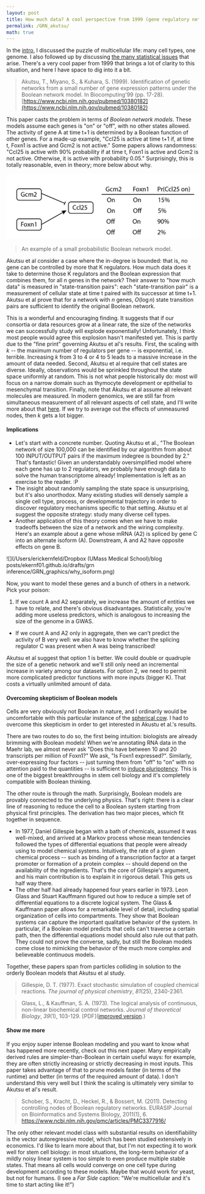 ```yaml
---
layout: post
title: How much data? A cool perspective from 1999 (gene regulatory network series)
permalink: /GRN_akutsu/
math: true
---
```

  
In the [intro](https://ekernf01.github.io/GRN_intro), I discussed the puzzle of multicellular life: many cell types, one genome. I also followed up by discussing [the many statistical issues](https://ekernf01.github.io/GRN_stat_issues) that arise. There's a very cool paper from 1999 that brings a lot of clarity to this situation, and here I have space to dig into it a bit. 

> Akutsu, T., Miyano, S., & Kuhara, S. (1999). Identification of
> genetic networks from a small number of gene expression patterns 
> under the Boolean network model. In Biocomputing'99 (pp. 17-28).
> [https://www.ncbi.nlm.nih.gov/pubmed/10380182](https://www.ncbi.nlm.nih.gov/pubmed/10380182)

This paper casts the problem in terms of *Boolean network models*. These models assume each genes is "on" or "off", with no other states allowed. The activity of gene A at time t+1 is determined by a Boolean function of other genes. For a made-up example, "Ccl25 is active at time t+1 if, at time t, Foxn1 is active and Gcm2 is not active." Some papers allows randomness: "Ccl25 is active with 90% probability if at time t, Foxn1 is active and Gcm2 is not active. Otherwise, it is active with probability 0.05." Surprisingly, this is totally reasonable, even in theory; more below about why.

 ![](/images/GRN_graphics/Boolean.png)
 
> An example of a small probabilistic Boolean network model.

Akutsu et al consider a case where the in-degree is bounded: that is, no gene can be controlled by more that K regulators. How much data does it take to determine those K regulators and the Boolean expression that combines them, for all $n$ genes in the network? Their answer to "how much data" is measured in "state-transition pairs": each "state-transition pair" is a measurement of cellular state at time t paired with its successor at time t+1. Akutsu et al prove that for a network with $n​$ genes, $O(\log n)​$ state transition pairs are sufficient to identify the original Boolean network. 

This is a wonderful and encouraging finding. It suggests that if our consortia or data resources grow at a linear rate, the size of the networks we can successfully study will explode exponentially! Unfortunately, I think most people would agree this explosion hasn't manifested yet. This is partly due to the "fine print" governing Akutsu et al's results. First, the scaling with $k$ -- the maximum number of regulators per gene -- is exponential, i.e. terrible. Increasing $k$ from 3 to 4 or 4 to 5 leads to a massive increase in the amount of data needed. Second, Akutsu et al require that cell states are diverse. Ideally, observations would be sprinkled throughout the state space uniformly at random. This is not what people historically do: most will focus on a narrow domain such as thymocyte development or epithelial to mesenchymal transition. Finally, note that Akutsu et al assume all relevant molecules are measured. In modern genomics, we are still far from simultaneous measurement of all relevant aspects of cell state, and I'll write more about that [here](https://ekernf01.github.io/GRN_missing). If we try to average out the effects of unmeasured nodes, then $k$ gets a lot bigger.


#### Implications

- Let's start with a concrete number. Quoting Akutsu et al., "The Boolean network of size 100,000 can be identified by our algorithm from about 100 INPUT/OUTPUT pairs if the maximum indegree is bounded by 2." That's fantastic! Given an understandably oversimplified model where each gene has up to 2 regulators, we probably have enough data to solve the human transcriptome already! Implementation is left as an exercise to the reader. :P
- The insight about randomly sampling the state space is unsurprising, but it's also unorthodox. Many existing studies will densely sample a single cell type, process, or developmental trajectory in order to discover regulatory mechanisms specific to that setting. Akutsu et al suggest the opposite strategy: study many diverse cell types.
- Another application of this theory comes when we have to make tradeoffs between the size of a network and the wiring complexity. Here's an example about a gene whose mRNA (A2) is spliced by gene C into an alternate isoform (A). Downstream, A and A2 have opposite effects on gene B.

 ![](/Users/erickernfeld/Dropbox (UMass Medical School)/blog posts/ekernf01.github.io/drafts/grn inference/GRN_graphics/why_isoform.png)

 Now, you want to model these genes and a bunch of others in a network. Pick your poison:

 1. If we count A and A2 separately, we increase the amount of entities we have to relate, and there's obvious disadvantages. Statistically, you're adding more useless predictors, which is analogous to increasing the size of the genome in a GWAS. 
 - If we count A and A2 only in aggregate, then we can't predict the activity of B very well: we also have to know whether the splicing regulator C was present when A was being transcribed!

 Akutsu et al suggest that option 1 is better. We could double or quadruple the size of a genetic network and we'll still only need an incremental increase in variety among our datasets. For option 2, we need to permit more complicated predictor functions with more inputs (bigger K). That costs a virtually unlimited amount of data.


#### Overcoming skepticism of Boolean models

Cells are very obviously not Boolean in nature, and I ordinarily would be uncomfortable with this particular instance of the [spherical cow](https://en.wikipedia.org/wiki/Spherical_cow). I had to overcome this skepticism in order to get interested in Akustu et al.'s results. 

There are two routes to do so, the first being intuition: biologists are already brimming with Boolean models! When we're annotating RNA data in the Maehr lab, we almost never ask "Does this have between 10 and 20 transcripts per million of Foxn1?" We ask, "Is Foxn1 expressed?". Similarly, over-expressing four factors -- just turning them from "off" to "on" with no attention paid to the quantities -- is sufficient to [induce pluripotency](https://en.wikipedia.org/wiki/Induced_pluripotent_stem_cell). This is one of the biggest breakthroughs in stem cell biology and it's completely compatible with Boolean thinking. 

The other route is through the math. Surprisingly, Boolean models are  provably connected to the underlying physics. That's right: there is a clear line of reasoning to reduce the cell to a Boolean system starting from physical first principles. The derivation has two major pieces, which fit together in sequence.

- In 1977, Daniel Gillespie began with a bath of chemicals, assumed it was well-mixed, and arrived at a Markov process whose mean tendencies followed the types of differential equations that people were already using to model chemical systems. Intuitively, the rate of a given chemical process -- such as binding of a transcription factor at a target promoter or formation of a protein complex -- should depend on the availability of the ingredients. That's the core of Gillespie's argument, and his main contribution is to explain it in rigorous detail. This gets us half way there.
- The other half had already happened four years earlier in 1973. Leon Glass and Stuart Kauffmann figured out how to reduce a simple set of differential equations to a discrete logical system. The Glass & Kauffmann paper allows for a remarkable level of detail, including spatial organization of cells into compartments. They show that Boolean systems can capture the important qualitative behavior of the system. In particular, if a Boolean model predicts that cells can't traverse a certain path, then the differential equations model should also rule out that path. They could not prove the converse, sadly, but still the Boolean models come close to mimicking the behavior of the much more complex and believeable continuous models.

Together, these papers span from particles colliding in solution to the orderly Boolean models that Akutsu et al study.

>  Gillespie, D. T. (1977). Exact stochastic simulation of coupled chemical reactions. *The journal of physical chemistry*, *81*(25), 2340-2361.

> Glass, L., & Kauffman, S. A. (1973). The logical analysis of continuous, non-linear biochemical control networks. *Journal of theoretical Biology*, *39*(1), 103-129. [PDF]([improved version](/files/glass1973.pdf).)

#### Show me more

If you enjoy super intense Boolean modeling and you want to know what has happened more recently, check out this next paper. Many empirically derived rules are simpler-than-Boolean in certain useful ways: for example, they are often strictly increasing or strictly decreasing in most inputs. This paper takes advantage of that to prune models faster (in terms of the runtime) and better (in terms of the required amount of data). I don't understand this very well but I think the scaling is ultimately very similar to Akutsu et al's result.

> Schober, S., Kracht, D., Heckel, R., & Bossert, M. (2011). Detecting 
> controlling nodes of Boolean regulatory networks. EURASIP Journal on 
> Bioinformatics and Systems Biology, 2011(1), 6.
> https://www.ncbi.nlm.nih.gov/pmc/articles/PMC3377916/

The only other relevant model class with substantial results on identifiability is the vector autoregressive model, which has been studied extensively in economics. I'd like to learn more about that, but I'm not expecting it to work well for stem cell biology: in most situations, the long-term behavior of a mildly noisy linear system is too simple to even produce multiple stable states. That means all cells would converge on one cell type during development according to these models. Maybe that would work for yeast, but not for humans. (I see a *Far Side* caption: "We're multicellular and it's time to start acting like it!")

